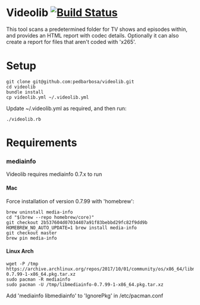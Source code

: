 # Videolib [![Build Status](https://travis-ci.org/pedbarbosa/videolib.svg?branch=master)](https://travis-ci.org/pedbarbosa/videolib) 

This tool scans a predetermined folder for TV shows and episodes within, and provides an HTML report with codec details. Optionally it can also create a report for files that aren't coded with 'x265'.

# Setup

```
git clone git@github.com:pedbarbosa/videolib.git
cd videolib
bundle install
cp videolib.yml ~/.videolib.yml
```

Update ~/.videolib.yml as required, and then run:

```
./videolib.rb
```

# Requirements 

### mediainfo

Videolib requires mediainfo 0.7.x to run

#### Mac

Force installation of version 0.7.99 with 'homebrew':

```
brew uninstall media-info
cd "$(brew --repo homebrew/core)"
git checkout 2b537604d07034407a91f83bebbd29fc82f9dd9b
HOMEBREW_NO_AUTO_UPDATE=1 brew install media-info
git checkout master
brew pin media-info
```

#### Linux Arch

```
wget -P /tmp https://archive.archlinux.org/repos/2017/10/01/community/os/x86_64/libmediainfo-0.7.99-1-x86_64.pkg.tar.xz
sudo pacman -R mediainfo
sudo pacman -U /tmp/libmediainfo-0.7.99-1-x86_64.pkg.tar.xz
```

Add 'mediainfo libmediainfo' to 'IgnorePkg' in /etc/pacman.conf